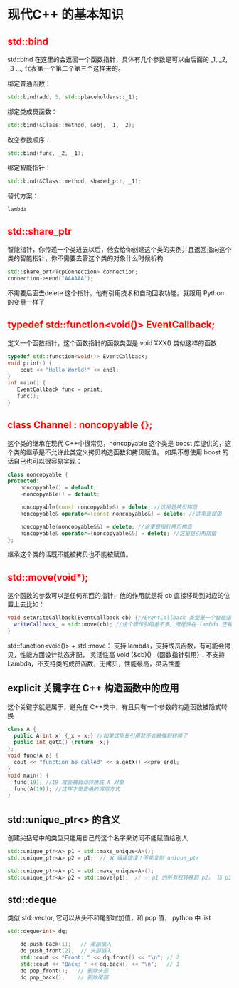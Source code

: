 #  现代C++ 的基本知识

## <strong style="color: red;"> std::bind </strong>


std::bind 在这里的会返回一个函数指针，具体有几个参数是可以由后面的 _1, _2, _3 ..., 代表第一个第二个第三个这样来的。

绑定普通函数：
```CPP
std::bind(add, 5, std::placeholders::_1);
```
绑定类成员函数：
```CPP
std::bind(&Class::method, &obj, _1, _2);
```
改变参数顺序：
```CPP
std::bind(func, _2, _1);
```
绑定智能指针：
```CPP
std::bind(&Class::method, shared_ptr, _1);
```
替代方案： 
```CPP
lambda
```

## <strong style="color:red;"> std::share_ptr<str>   </strong>
智能指针，你传递一个类进去以后，他会给你创建这个类的实例并且返回指向这个类的智能指针，你不需要去管这个类的对象什么时候析构
```CPP
std::share_prt<TcpConnection> connection;
connection->send("AAAAAA");
```
不需要后面去delete 这个指针。他有引用技术和自动回收功能。就跟用 Python 的变量一样了

## <strong style="color:red;">typedef std::function<void()> EventCallback;</strong>
定义一个函数指针，这个函数指针的函数类型是 void XXX()  类似这样的函数
```CPP
typedef std::function<void()> EventCallback;
void print() {
    cout << "Hello World!" << endl;
}
int main() {
   EventCallback func = print;
   func();
}
```

## <strong style="color:red;">  class Channel : noncopyable {};</strong>
这个类的继承在现代 C++中很常见，noncopyable 这个类是 boost 库提供的，这个类的继承是不允许此类定义拷贝构造函数和拷贝赋值。
如果不想使用 boost 的话自己也可以很容易实现：
```CPP
class noncopyable {
protected:
    noncopyable() = default;
    ~noncopyable() = default;

    noncopyable(const noncopyable&) = delete; //这里是拷贝构造
    noncopyable& operator=(const noncopyable&) = delete; //这里是赋值

    noncopyable(noncopyable&&) = delete; //这里是指针拷贝构造
    noncopyable& operator=(noncopyable&&) = delete; //这里是引用赋值
};
```
继承这个类的话既不能被拷贝也不能被赋值。

## <strong style="color:red;">  std::move(void*);</strong>
这个函数的参数可以是任何东西的指针，他的作用就是将 cb 直接移动到对应的位置上去比如：
```CPP
void setWriteCallback(EventCallback cb) {//EventCallback 类型是一个智能指针，所以 cb 就是一个指针
  writeCallback_ = std::move(cb); //这个跟传引用差不多，但是放在 lambda 还有类的成员函数上是不可以传引用的
}
```
std::function<void()> + std::move： 支持 lambda，支持成员函数，有可能会拷贝，性能方面设计动态非配， 灵活性高
void (&cb)() （函数指针引用）：不支持 Lambda，不支持类的成员函数，无拷贝，性能最高，灵活性差

## explicit 关键字在 C++ 构造函数中的应用
这个关键字就是属于，避免在 C++类中，有且只有一个参数的构造函数被隐式转换
```CPP
class A {
  public A(int x) {_x = x;} //如果这里是引用就不会被强制转换了
  public int getX() {return _x;}
};
void func(A a) {
  cout << "function be called" << a.getX() <<pre endl;
}
void main() {
  func(19); //19 就会被自动转换成 A 对象
  func(A(19)); //这样才是正确的调用方式
}
```

## std::unique_ptr<> 的含义
创建尖括号中的类型只能用自己的这个名字来访问不能赋值给别人
```CPP
std::unique_ptr<A> p1 = std::make_unique<A>();
std::unique_ptr<A> p2 = p1;  // ❌ 编译错误！不能复制 unique_ptr

std::unique_ptr<A> p1 = std::make_unique<A>();
std::unique_ptr<A> p2 = std::move(p1);  // ✅ p1 的所有权转移到 p2， 当 p1 的所有权转移到 p2 之后，p1 变为空，不能再访问原对象。
```

##  std::deque
类似 std::vector, 它可以从头不和尾部增加值，和 pop 值， python 中 list
```CPP
std::deque<int> dq;

    dq.push_back(1);   // 尾部插入
    dq.push_front(2);  // 头部插入
    std::cout << "Front: " << dq.front() << "\n"; // 2
    std::cout << "Back: " << dq.back() << "\n";   // 1
    dq.pop_front();   // 删除头部
    dq.pop_back();    // 删除尾部
```
